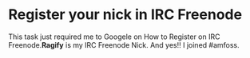 # Register your nick in IRC Freenode

This task just required me to Googele on How to Register on IRC Freenode.**Ragify** is my IRC Freenode Nick. And yes!! I joined #amfoss.
